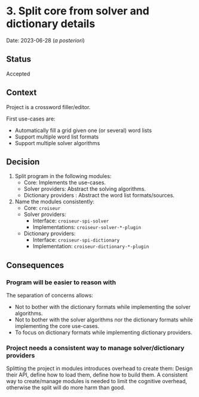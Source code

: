 <!--
SPDX-FileCopyrightText: 2023 Antoine Belvire
SPDX-License-Identifier: GPL-3.0-or-later
-->

# 3. Split core from solver and dictionary details

Date: 2023-06-28 (*a posteriori*)

## Status

Accepted

## Context

Project is a crossword filler/editor.

First use-cases are:

- Automatically fill a grid given one (or several) word lists
- Support multiple word list formats
- Support multiple solver algorithms

## Decision

1. Split program in the following modules:
    - Core: Implements the use-cases.
    - Solver providers: Abstract the solving algorithms.
    - Dictionary providers : Abstract the word list formats/sources.
2. Name the modules consistently:
    - Core: `croiseur`
    - Solver providers:
        - Interface: `croiseur-spi-solver`
        - Implementations: `croiseur-solver-*-plugin`
    - Dictionary providers:
        - Interface: `croiseur-spi-dictionary`
        - Implementation: `croiseur-dictionary-*-plugin`

## Consequences

### Program will be easier to reason with

The separation of concerns allows:

- Not to bother with the dictionary formats while implementing the solver algorithms.
- Not to bother with the solver algorithms nor the dictionary formats while implementing the
  core use-cases.
- To focus on dictionary formats while implementing dictionary providers.

### Project needs a consistent way to manage solver/dictionary providers

Splitting the project in modules introduces overhead to create them: Design their API, define how
to load them, define how to build them. A consistent way to create/manage modules is needed to limit
the cognitive overhead, otherwise the split will do more harm than good.
